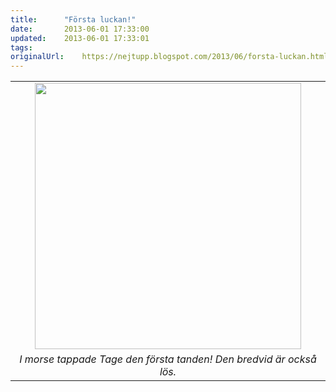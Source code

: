```yaml
---
title:		"Första luckan!"
date:		2013-06-01 17:33:00
updated:	2013-06-01 17:33:01
tags: 	
originalUrl:	https://nejtupp.blogspot.com/2013/06/forsta-luckan.html
---
```


<table align="center" cellpadding="0" cellspacing="0" class="tr-caption-container" style="margin-left: auto; margin-right: auto; text-align: center;"><tbody><tr><td style="text-align: center;"><img src="../../../../img/Tage+tappar+fo%CC%88rsta+tanden-PERK5309.jpg" width="426"></td></tr><tr><td class="tr-caption" style="text-align: center;"><i>I morse tappade Tage den första tanden! Den bredvid är också lös.</i></td></tr></tbody></table>
<!-- no comments on this post -->